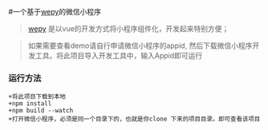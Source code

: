 #一个基于[wepy](https://tencent.github.io/wepy/index.html)的微信小程序 
> [wepy](https://tencent.github.io/wepy/index.html) 是以vue的开发方式将小程序组件化，开发起来特别方便；

>如果需要查看demo请自行申请微信小程序的appid, 然后下载微信小程序开发工具。将此项目导入开发工具中，输入Appid即可运行

### 运行方法
    +将此项目下载到本地
    +npm install 
    +npm build --watch 
    +打开微信小程序，必须是同一个目录下的，也就是你clone 下来的项目目录。即可查看该项目

